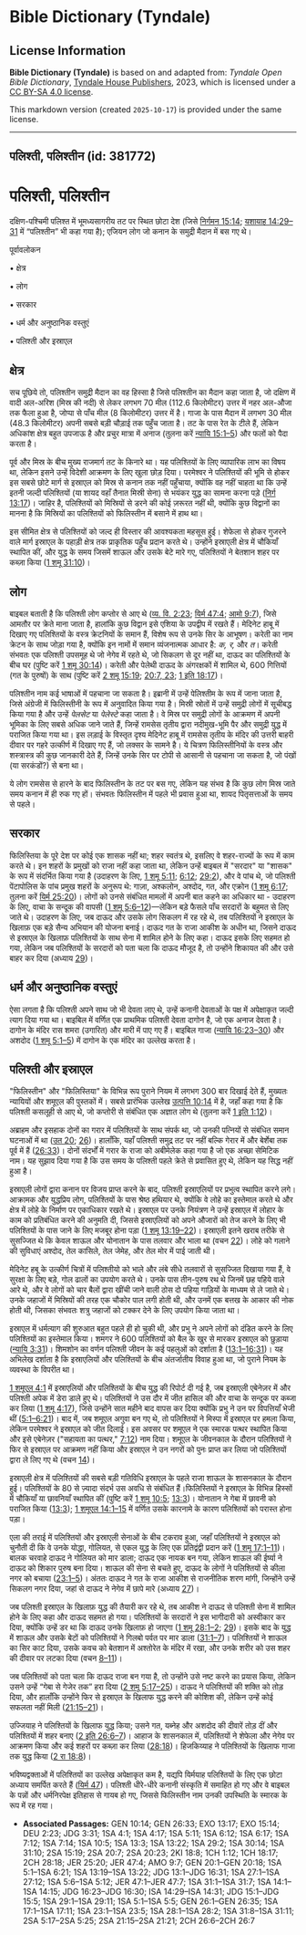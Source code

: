 # Bible Dictionary (Tyndale)

## License Information

**Bible Dictionary (Tyndale)** is based on and adapted from: _Tyndale Open Bible Dictionary_, [Tyndale House Publishers](https://tyndaleopenresources.com/), 2023, which is licensed under a [CC BY-SA 4.0 license](https://creativecommons.org/licenses/by-sa/4.0/legalcode.en).

This markdown version (created `2025-10-17`) is provided under the same license.



--------------------------------

## पलिश्ती, पलिश्तीन (id: 381772)

पलिश्ती, पलिश्तीन
=================

दक्षिण\-पश्चिमी पलिश्त में भूमध्यसागरीय तट पर स्थित छोटा देश (जिसे [निर्गमन 15:14](https://ref.ly/Exod15:14); [यशायाह 14:29–31](https://ref.ly/Isa14:29-Isa14:31) में “पलिश्तीन” भी कहा गया है); एजियन लोग जो कनान के समुद्री मैदान में बस गए थे।

पूर्वावलोकन

• क्षेत्र

• लोग

• सरकार

• धर्म और अनुष्ठानिक वस्तुएं

• पलिश्ती और इस्राएल

क्षेत्र
-------

सच पूछिये तो, पलिश्तीन समुद्री मैदान का वह हिस्सा है जिसे पलिश्तीन का मैदान कहा जाता है, जो दक्षिण में वादी अल\-अरिश (मिस्र की नदी) से लेकर लगभग 70 मील (112\.6 किलोमीटर) उत्तर में नहर अल\-औजा तक फैला हुआ है, जोप्पा से पाँच मील (8 किलोमीटर) उत्तर में है। गाजा के पास मैदान में लगभग 30 मील (48\.3 किलोमीटर) अपनी सबसे बड़ी चौड़ाई तक पहुँच जाता है। तट के पास रेत के टीले हैं, लेकिन अधिकांश क्षेत्र बहुत उपजाऊ है और प्रचुर मात्रा में अनाज (तुलना करें [न्यायि 15:1–5](https://ref.ly/Judg15:1-Judg15:5)) और फलों को पैदा करता है।

पूर्व और मिस्र के बीच मुख्य राजमार्ग तट के किनारे था। यह पलिश्तियों के लिए व्यापारिक लाभ का विषय था, लेकिन इसने उन्हें विदेशी आक्रमण के लिए खुला छोड़ दिया। परमेश्वर ने पलिश्तियों की भूमि से होकर इस सबसे छोटे मार्ग से इस्राएल को मिस्र से कनान तक नहीं पहुँचाया, क्योंकि वह नहीं चाहता था कि उन्हें इतनी जल्दी पलिश्तियों (या शायद वहाँ तैनात मिस्री सेना) से भयंकर युद्ध का सामना करना पड़े ([निर्ग 13:17](https://ref.ly/Exod13:17))। जाहिर है, पलिश्तियों को मिस्रियों से डरने की कोई ज़रूरत नहीं थी, क्योंकि कुछ विद्वानों का मानना है कि मिस्रियों का पलिश्तियों को फिलिस्तीन में बसाने में हाथ था।

इस सीमित क्षेत्र से पलिश्तियों को जल्द ही विस्तार की आवश्यकता महसूस हुई। शेफेला से होकर गुजरने वाले मार्ग इस्राएल के पहाड़ी क्षेत्र तक प्राकृतिक पहुँच प्रदान करते थे। उन्होंने इस्राएली क्षेत्र में चौकियाँ स्थापित कीं, और युद्ध के समय जिसमें शाऊल और उसके बेटे मारे गए, पलिश्तियों ने बेतशान शहर पर कब्ज़ा किया ([1 शमू 31:10](https://ref.ly/1Sam31:10))।

लोग
---

बाइबल बताती है कि पलिश्ती लोग कप्तोर से आए थे ([व्य. वि. 2:23](https://ref.ly/Deut2:23); [यिर्म 47:4](https://ref.ly/Jer47:4); [आमो 9:7](https://ref.ly/Amos9:7)), जिसे आमतौर पर क्रेते माना जाता है, हालांकि कुछ विद्वान इसे एशिया के उपद्वीप में रखते हैं। मेदिनेट हाबू में दिखाए गए पलिश्तियों के वस्त्र क्रेटनियों के समान हैं, विशेष रूप से उनके सिर के आभूषण। करेती का नाम क्रेटन के साथ जोड़ा गया है, क्योंकि इन नामों में समान व्यंजनात्मक आधार है: *क, र,* और *त*। करेती संभवतः एक पलिश्ती उपसमूह थे जो नेगेव में रहते थे, जो सिकलग से दूर नहीं था, दाऊद का पलिश्तियों के बीच घर (पुष्टि करें [1 शमू 30:14](https://ref.ly/1Sam30:14))। करेती और पेलेथी दाऊद के अंगरक्षकों में शामिल थे, 600 गित्तियों (गत के पुरुषों) के साथ (पुष्टि करें [2 शमू 15:19](https://ref.ly/2Sam15:19); [20:7, 23](https://ref.ly/2Sam20:7,2Sam20:23); [1 इति 18:17](https://ref.ly/1Chr18:17))।

पलिश्तीन नाम कई भाषाओं में पहचाना जा सकता है। इब्रानी में उन्हें पेलिश्तीम के रूप में जाना जाता है, जिसे अंग्रेजी में फिलिस्तीनी के रूप में अनुवादित किया गया है। मिस्री स्रोतों में उन्हें समुद्री लोगों में सूचीबद्ध किया गया है और उन्हें *पेलसेट* या *पेलेस्टे* कहा जाता है। वे मिस्र पर समुद्री लोगों के आक्रमण में अपनी भूमिका के लिए सबसे अधिक जाने जाते हैं, जिन्हें रामसेस तृतीय द्वारा नदीमुख\-भूमि पैर और समुद्री युद्ध में पराजित किया गया था। इस लड़ाई के विस्तृत दृश्य मेदिनेट हाबू में रामसेस तृतीय के मंदिर की उत्तरी बाहरी दीवार पर गहरे उत्कीर्ण में दिखाए गए हैं, जो लक्सर के सामने है। ये चित्रण फिलिस्तीनियों के वस्त्र और शस्त्रास्त्र की कुछ जानकारी देते हैं, जिन्हें उनके सिर पर टोपी से आसानी से पहचाना जा सकता है, जो पंखों (या सरकंडों?) से बना था।

ये लोग रामसेस से हारने के बाद फिलिस्तीन के तट पर बस गए, लेकिन यह संभव है कि कुछ लोग मिस्र जाते समय कनान में ही रुक गए हों। संभवतः फिलिस्तीन में पहले भी प्रवास हुआ था, शायद पितृसत्ताओं के समय से पहले।

सरकार
-----

फिलिस्तिया के पूरे देश पर कोई एक शासक नहीं था; शहर स्वतंत्र थे, इसलिए वे शहर\-राज्यों के रूप में काम करते थे। इन शहरों के प्रमुखों को राजा नहीं कहा जाता था, लेकिन उन्हें बाइबल में "सरदार" या "शासक" के रूप में संदर्भित किया गया है (उदाहरण के लिए, [1 शमू 5:11](https://ref.ly/1Sam5:11); [6:12](https://ref.ly/1Sam6:12); [29:2](https://ref.ly/1Sam29:2)), और वे पांच थे, जो पलिश्ती पेंटापोलिस के पांच प्रमुख शहरों के अनुरूप थे: गाज़ा, अश्कलोन, अश्दोद, गत, और एक्रोन ([1 शमू 6:17](https://ref.ly/1Sam6:17); तुलना करें [यिर्म 25:20](https://ref.ly/Jer25:20))। लोगों को उनसे संबंधित मामलों में अपनी बात कहने का अधिकार था \- उदाहरण के लिए, वाचा के सन्दूक की वापसी ([1 शमू 5:6–12](https://ref.ly/1Sam5:6-1Sam5:12))—लेकिन बड़े फैसले पाँच सरदारों के बहुमत से लिए जाते थे। उदाहरण के लिए, जब दाऊद और उसके लोग सिकलग में रह रहे थे, तब पलिश्तियों ने इस्राएल के खिलाफ़ एक बड़े सैन्य अभियान की योजना बनाई। दाऊद गत के राजा आकीश के अधीन था, जिसने दाऊद से इस्राएल के खिलाफ़ पलिश्तियों के साथ सेना में शामिल होने के लिए कहा। दाऊद इसके लिए सहमत हो गया, लेकिन जब पलिश्तियों के सरदारों को पता चला कि दाऊद मौजूद है, तो उन्होंने शिकायत की और उसे बाहर कर दिया (अध्याय [29](https://ref.ly/1Sam29:1-1Sam29:11))।

धर्म और अनुष्ठानिक वस्तुएं
--------------------------

ऐसा लगता है कि पलिश्ती अपने साथ जो भी देवता लाए थे, उन्हें कनानी देवताओं के पक्ष में अपेक्षाकृत जल्दी त्याग दिया गया था। बाइबिल में वर्णित एक प्राथमिक पलिश्ती देवता दागोन है, जो एक अनाज देवता है। दागोन के मंदिर रास शमरा (उगारित) और मारी में पाए गए हैं। बाइबिल गाजा ([न्यायि 16:23–30](https://ref.ly/Judg16:23-Judg16:30)) और अशदोद ([1 शमू 5:1–5](https://ref.ly/1Sam5:1-1Sam5:5)) में दागोन के एक मंदिर का उल्लेख करता है।

पलिश्ती और इस्राएल
------------------

"फिलिस्तीन" और "फिलिस्तिया" के विभिन्न रूप पुराने नियम में लगभग 300 बार दिखाई देते हैं, मुख्यतः न्यायियों और शमूएल की पुस्तकों में। सबसे प्रारंभिक उल्लेख [उत्पत्ति 10:14](https://ref.ly/Gen10:14) में है, जहाँ कहा गया है कि पलिश्ती कसलूही से आए थे, जो कप्तोरी से संबंधित एक अज्ञात लोग थे (तुलना करें [1 इति 1:12](https://ref.ly/1Chr1:12))।

अब्राहम और इसहाक दोनों का गरार में पलिश्तियों के साथ संपर्क था, जो उनकी पत्नियों से संबंधित समान घटनाओं में था ([उत 20](https://ref.ly/Gen20:1-Gen20:18); [26](https://ref.ly/Gen26:1-Gen26:35))। हालाँकि, यहाँ पलिश्ती समुद्र तट पर नहीं बल्कि गेरार में और बेर्शेबा तक पूर्व में हैं ([26:33](https://ref.ly/Gen26:33))। दोनों संदर्भों में गरार के राजा को अबीमेलेक कहा गया है जो एक अच्छा सेमिटिक नाम। यह सुझाव दिया गया है कि उस समय के पलिश्ती पहले क्रेते से प्रवासित हुए थे, लेकिन यह सिद्ध नहीं हुआ है।

इस्राएली लोगों द्वारा कनान पर विजय प्राप्त करने के बाद, पलिश्ती इस्राएलियों पर प्रभुत्व स्थापित करने लगे। आक्रामक और युद्धप्रिय लोग, पलिश्तियों के पास श्रेष्ठ हथियार थे, क्योंकि वे लोहे का इस्तेमाल करते थे और क्षेत्र में लोहे के निर्माण पर एकाधिकार रखते थे। इस्राएल पर उनके नियंत्रण ने उन्हें इस्राएल में लोहार के काम को प्रतिबंधित करने की अनुमति दी, जिससे इस्राएलियों को अपने औजारों को तेज करने के लिए भी पलिश्तियों के पास जाने के लिए मजबूर होना पड़ा ([1 शमू 13:19–22](https://ref.ly/1Sam13:19-1Sam13:22))। इस्राएली इतने खराब तरीके से सुसज्जित थे कि केवल शाऊल और योनातान के पास तलवार और भाला था (वचन [22](https://ref.ly/1Sam13:22))। लोहे को गलाने की सुविधाएं अश्दोद, तेल कासिले, तेल जेमेह, और तेल मोर में पाई जाती थी।

मेदिनेट हबू के उत्कीर्ण चित्रों में पलिश्तीयो को भाले और लंबे सीधे तलवारों से सुसज्जित दिखाया गया हैं, वे सुरक्षा के लिए बड़े, गोल ढालों का उपयोग करते थे। उनके पास तीन\-पुरुष रथ थे जिनमें छह पहिये वाले आरे थे, और वे लोगों को चार बैलों द्वारा खींची जाने वाली ठोस दो पहिया गाड़ियों के माध्यम से ले जाते थे। उनके जहाजों में मिस्रियों की तरह एक चौकोर पाल लगी होती थी, और उनमें एक बत्तख के आकार की नोक होती थी, जिसका संभवतः शत्रु जहाजों को टक्कर देने के लिए उपयोग किया जाता था।

इस्राएल में धर्मत्याग की शुरुआत बहुत पहले ही हो चुकी थी, और प्रभु ने अपने लोगों को दंडित करने के लिए पलिश्तियों का इस्तेमाल किया। शमगर ने 600 पलिश्तियों को बैल के खुर से मारकर इस्राएल को छुड़ाया ([न्यायि 3:31](https://ref.ly/Judg3:31))। शिमशोन का वर्णन पलिश्ती जीवन के कई पहलुओं को दर्शाता है ([13:1–16:31](https://ref.ly/Judg13:1-Judg16:31))। यह अभिलेख दर्शाता है कि इस्राएलियों और पलिश्तियों के बीच अंतर्जातीय विवाह हुआ था, जो पुराने नियम के व्यवस्था के विपरीत था।

[1 शमूएल 4:1](https://ref.ly/1Sam4:1) में इस्राएलियों और पलिश्तियों के बीच युद्ध की रिपोर्ट दी गई है, जब इस्राएली एबेनेज़र में और पलिश्ती अपेक में डेरा डाले हुए थे। पलिश्तियों ने उस दौर में जीत हासिल की और वाचा के सन्दूक पर कब्जा कर लिया ([1 शमू 4:17](https://ref.ly/1Sam4:17)), जिसे उन्होंने सात महीने बाद वापस कर दिया क्योंकि प्रभु ने उन पर विपत्तियाँ भेजी थीं ([5:1–6:21](https://ref.ly/1Sam5:1-1Sam6:21))। बाद में, जब शमूएल अगुवा बन गए थे, तो पलिश्तियों ने मिस्पा में इस्राएल पर हमला किया, लेकिन परमेश्वर ने इस्राएल को जीत दिलाई। इस अवसर पर शमूएल ने एक स्मारक पत्थर स्थापित किया और इसे एबेनेज़र ("सहायता का पत्थर," [7:12](https://ref.ly/1Sam7:12)) नाम दिया। शमूएल के जीवनकाल के दौरान पलिश्तियों ने फिर से इस्राएल पर आक्रमण नहीं किया और इस्राएल ने उन नगरों को पुनः प्राप्त कर लिया जो पलिश्तियों द्वारा ले लिए गए थे (वचन [14](https://ref.ly/1Sam7:14))। 

इस्राएली क्षेत्र में पलिश्तियों की सबसे बड़ी गतिविधि इस्राएल के पहले राजा शाऊल के शासनकाल के दौरान हुई। पलिश्तियों के 80 से ज़्यादा संदर्भ उस अवधि से संबंधित हैं।फिलिस्तियों ने इस्राएल के विभिन्न हिस्सों में चौकियाँ या छावनियाँ स्थापित कीं (पुष्टि करें [1 शमू 10:5](https://ref.ly/1Sam10:5); [13:3](https://ref.ly/1Sam13:3))। योनातान ने गेबा में छावनी को पराजित किया ([13:3](https://ref.ly/1Sam13:3)); [1 शमूएल 14:1–15](https://ref.ly/1Sam14:1-1Sam14:15) में वर्णित उसके कारनामे के कारण पलिश्तियों को परास्त होना पड़ा।

एला की तराई में पलिश्तियों और इस्राएली सेनाओं के बीच टकराव हुआ, जहाँ पलिश्तियों ने इस्राएल को चुनौती दी कि वे उनके योद्धा, गोलियत, से एकल युद्ध के लिए एक प्रतिद्वंद्वी प्रदान करें ([1 शमू 17:1–11](https://ref.ly/1Sam17:1-1Sam17:11))। बालक चरवाहे दाऊद ने गोलियत को मार डाला; दाऊद एक नायक बन गया, लेकिन शाऊल की ईर्ष्या ने दाऊद को शिकार पुरुष बना दिया। शाऊल की सेना से बचते हुए, दाऊद के लोगों ने पलिश्तियों से कीला नगर को बचाया ([23:1–5](https://ref.ly/1Sam23:1-1Sam23:5))। अंततः दाऊद ने गत के राजा आकीश से राजनीतिक शरण मांगी, जिन्होंने उन्हें सिकलग नगर दिया, जहां से दाऊद ने नेगेव में छापे मारे (अध्याय [27](https://ref.ly/1Sam27:1-1Sam27:12))।

जब पलिश्ती इस्राएल के खिलाफ़ युद्ध की तैयारी कर रहे थे, तब आकीश ने दाऊद से पलिश्ती सेना में शामिल होने के लिए कहा और दाऊद सहमत हो गया। पलिश्तियों के सरदारों ने इस भागीदारी को अस्वीकार कर दिया, क्योंकि उन्हें डर था कि दाऊद उनके खिलाफ़ हो जाएगा ([1 शमू 28:1–2](https://ref.ly/1Sam28:1-1Sam28:2); [29](https://ref.ly/1Sam29:1-1Sam29:11))। इसके बाद के युद्ध में शाऊल और उसके बेटों को पलिश्तियों ने गिलबो पर्वत पर मार डाला ([31:1–7](https://ref.ly/1Sam31:1-1Sam31:7))। पलिश्तियों ने शाऊल का सिर काट दिया, उसके कवच को बेतशान में अश्तोरेत के मंदिर में रखा, और उनके शरीर को उस शहर की दीवार पर लटका दिया (वचन [8–11](https://ref.ly/1Sam31:8-1Sam31:11))।

जब पलिश्तियों को पता चला कि दाऊद राजा बन गया है, तो उन्होंने उसे नष्ट करने का प्रयास किया, लेकिन उसने उन्हें “गेबा से गेजेर तक” हरा दिया ([2 शमू 5:17–25](https://ref.ly/2Sam5:17-2Sam5:25))। दाऊद ने पलिश्तियों की शक्ति को तोड़ दिया, और हालाँकि उन्होंने फिर से इस्राएल के खिलाफ युद्ध करने की कोशिश की, लेकिन उन्हें कोई सफलता नहीं मिली ([21:15–21](https://ref.ly/2Sam21:15-2Sam21:21))।

उज्जियाह ने पलिश्तियों के खिलाफ युद्ध किया; उसने गत, यब्नेह और अशदोद की दीवारें तोड़ दीं और पलिश्तियों में शहर बनाए ([2 इति 26:6–7](https://ref.ly/2Chr26:6-2Chr26:7))। आहाज के शासनकाल में, पलिश्तियों ने शेफेला और नेगेव पर आक्रमण किया और कई शहरों पर कब्ज़ा कर लिया ([28:18](https://ref.ly/2Chr28:18))। हिजकिय्याह ने पलिश्तियों के खिलाफ गाजा तक युद्ध किया ([2 रा 18:8](https://ref.ly/2Kgs18:8))।

भविष्यद्वक्ताओं में पलिश्तियों का उल्लेख अपेक्षाकृत कम है, यद्यपि यिर्मयाह पलिश्तियों के लिए एक छोटा अध्याय समर्पित करते हैं ([यिर्म 47](https://ref.ly/Jer47:1-Jer47:7))। पलिश्ती धीरे\-धीरे कनानी संस्कृति में समाहित हो गए और वे बाइबल के पन्नों और धर्मनिरपेक्ष इतिहास से गायब हो गए, जिससे फिलिस्तीन नाम उनकी उपस्थिति के स्मारक के रूप में रह गया।

* **Associated Passages:** GEN 10:14; GEN 26:33; EXO 13:17; EXO 15:14; DEU 2:23; JDG 3:31; 1SA 4:1; 1SA 4:17; 1SA 5:11; 1SA 6:12; 1SA 6:17; 1SA 7:12; 1SA 7:14; 1SA 10:5; 1SA 13:3; 1SA 13:22; 1SA 29:2; 1SA 30:14; 1SA 31:10; 2SA 15:19; 2SA 20:7; 2SA 20:23; 2KI 18:8; 1CH 1:12; 1CH 18:17; 2CH 28:18; JER 25:20; JER 47:4; AMO 9:7; GEN 20:1–GEN 20:18; 1SA 5:1–1SA 6:21; 1SA 13:19–1SA 13:22; JDG 13:1–JDG 16:31; 1SA 27:1–1SA 27:12; 1SA 5:6–1SA 5:12; JER 47:1–JER 47:7; 1SA 31:1–1SA 31:7; 1SA 14:1–1SA 14:15; JDG 16:23–JDG 16:30; ISA 14:29–ISA 14:31; JDG 15:1–JDG 15:5; 1SA 29:1–1SA 29:11; 1SA 5:1–1SA 5:5; GEN 26:1–GEN 26:35; 1SA 17:1–1SA 17:11; 1SA 23:1–1SA 23:5; 1SA 28:1–1SA 28:2; 1SA 31:8–1SA 31:11; 2SA 5:17–2SA 5:25; 2SA 21:15–2SA 21:21; 2CH 26:6–2CH 26:7

